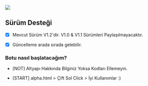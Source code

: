 ![](https://i.imgur.com/i42Jz95.png)

## Sürüm Desteği

- [x] Mevcut Sürüm V1.2'dir. V1.0 & V1.1 Sürümleri Paylaşılmayacaktır.
- [x] Güncelleme arada sırada gelebilir. 


### Botu nasıl başlatacağım?

- [NOT] Altyapı Hakkında Bilginiz Yoksa Kodları Ellemeyin.

- [START] alpha.html > Çift Sol Click > İyi Kullanımlar :)

